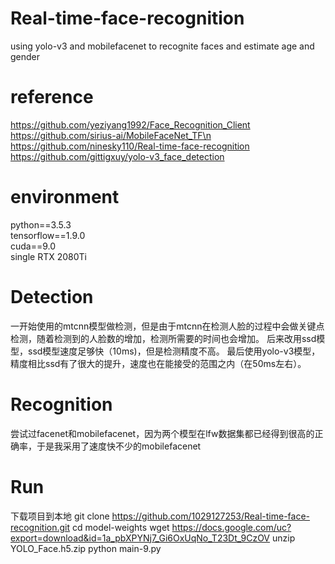 # Real-time-face-recognition
using yolo-v3 and mobilefacenet to recognite faces and estimate age and gender

# reference  
https://github.com/yeziyang1992/Face_Recognition_Client  
https://github.com/sirius-ai/MobileFaceNet_TF\n  
https://github.com/ninesky110/Real-time-face-recognition  
https://github.com/gittigxuy/yolo-v3_face_detection

# environment
python==3.5.3  
tensorflow==1.9.0  
cuda==9.0  
single RTX 2080Ti  

# Detection
一开始使用的mtcnn模型做检测，但是由于mtcnn在检测人脸的过程中会做关键点检测，随着检测到的人脸数的增加，检测所需要的时间也会增加。
后来改用ssd模型，ssd模型速度足够快（10ms)，但是检测精度不高。
最后使用yolo-v3模型，精度相比ssd有了很大的提升，速度也在能接受的范围之内（在50ms左右）。

# Recognition
尝试过facenet和mobilefacenet，因为两个模型在lfw数据集都已经得到很高的正确率，于是我采用了速度快不少的mobilefacenet

# Run
下载项目到本地 git clone https://github.com/1029127253/Real-time-face-recognition.git
cd model-weights
wget https://docs.google.com/uc?export=download&id=1a_pbXPYNj7_Gi6OxUqNo_T23Dt_9CzOV
unzip YOLO_Face.h5.zip
python main-9.py
